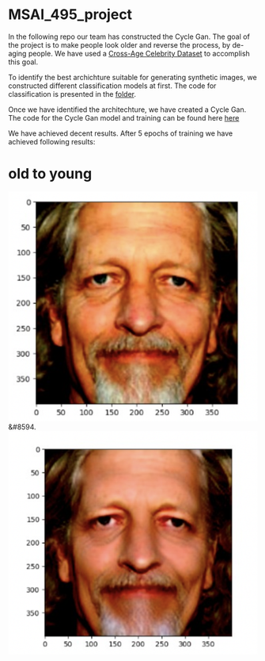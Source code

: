 # MSAI_495_project
In the following repo our team has constructed the Cycle Gan. The goal of the project is to make people look older and reverse the process, by de-aging people. We have used a [Cross-Age Celebrity Dataset](https://bcsiriuschen.github.io/CARC/) to accomplish this goal.

To identify the best archichture suitable for generating synthetic images, we constructed different classification models at first. The code for classification is presented in the [folder](https://github.com/AleksandrSim/MSA_495_project/tree/main/classification).


Once we have identified the architechture, we have created a Cycle Gan. The code for the Cycle Gan model and training can be found here [here](https://github.com/AleksandrSim/MSA_495_project/tree/main/gan_modeling)


We have achieved decent results. After 5 epochs of training we have achieved following results:


# old to young


![old original](https://github.com/AleksandrSim/MSA_495_project/blob/main/files/original_old.png)   &#8594.   ![old original](https://github.com/AleksandrSim/MSA_495_project/blob/main/files/young_generated.png)

